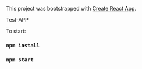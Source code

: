 This project was bootstrapped with [Create React App](https://github.com/facebook/create-react-app).

Test-APP

To start:

### `npm install`

### `npm start`
